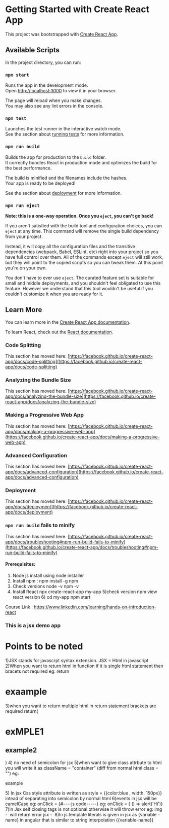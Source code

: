 # Getting Started with Create React App

This project was bootstrapped with [Create React App](https://github.com/facebook/create-react-app).

## Available Scripts

In the project directory, you can run:

### `npm start`

Runs the app in the development mode.\
Open [http://localhost:3000](http://localhost:3000) to view it in your browser.

The page will reload when you make changes.\
You may also see any lint errors in the console.

### `npm test`

Launches the test runner in the interactive watch mode.\
See the section about [running tests](https://facebook.github.io/create-react-app/docs/running-tests) for more information.

### `npm run build`

Builds the app for production to the `build` folder.\
It correctly bundles React in production mode and optimizes the build for the best performance.

The build is minified and the filenames include the hashes.\
Your app is ready to be deployed!

See the section about [deployment](https://facebook.github.io/create-react-app/docs/deployment) for more information.

### `npm run eject`

**Note: this is a one-way operation. Once you `eject`, you can't go back!**

If you aren't satisfied with the build tool and configuration choices, you can `eject` at any time. This command will remove the single build dependency from your project.

Instead, it will copy all the configuration files and the transitive dependencies (webpack, Babel, ESLint, etc) right into your project so you have full control over them. All of the commands except `eject` will still work, but they will point to the copied scripts so you can tweak them. At this point you're on your own.

You don't have to ever use `eject`. The curated feature set is suitable for small and middle deployments, and you shouldn't feel obligated to use this feature. However we understand that this tool wouldn't be useful if you couldn't customize it when you are ready for it.

## Learn More

You can learn more in the [Create React App documentation](https://facebook.github.io/create-react-app/docs/getting-started).

To learn React, check out the [React documentation](https://reactjs.org/).

### Code Splitting

This section has moved here: [https://facebook.github.io/create-react-app/docs/code-splitting](https://facebook.github.io/create-react-app/docs/code-splitting)

### Analyzing the Bundle Size

This section has moved here: [https://facebook.github.io/create-react-app/docs/analyzing-the-bundle-size](https://facebook.github.io/create-react-app/docs/analyzing-the-bundle-size)

### Making a Progressive Web App

This section has moved here: [https://facebook.github.io/create-react-app/docs/making-a-progressive-web-app](https://facebook.github.io/create-react-app/docs/making-a-progressive-web-app)

### Advanced Configuration

This section has moved here: [https://facebook.github.io/create-react-app/docs/advanced-configuration](https://facebook.github.io/create-react-app/docs/advanced-configuration)

### Deployment

This section has moved here: [https://facebook.github.io/create-react-app/docs/deployment](https://facebook.github.io/create-react-app/docs/deployment)

### `npm run build` fails to minify

This section has moved here: [https://facebook.github.io/create-react-app/docs/troubleshooting#npm-run-build-fails-to-minify](https://facebook.github.io/create-react-app/docs/troubleshooting#npm-run-build-fails-to-minify)


#### Prerequisites:
1)	Node js install using node installer
2)	Install npm : npm install -g npm
3)	Check versions
           node -v
           npm -v
4)	Install React
npx create-react-app my-app
       5)check version
              npm view react version
        6) cd my-app
npm start

Course Link : https://www.linkedin.com/learning/hands-on-introduction-react


### This is a jsx demo app ###

# Points to be noted

1)JSX stands for javascrpt syntax extension. JSX = Html in javascript
2)When you want to return html in function if it is single html statement then bracets not required
eg: return <h1> exaample </h1>
3)when you want to return multiple html in return statement brackets are required
return(
    <h1> exMPLE1 </h1>
    <h2> example2 </h2>
)
4) no need of semicolon for jsx
5)when want to give class attrbute to html you will write it as className = "container" (diff from normal html class = "")
eg: <p className = "container">example </p>
5) In jsx Css style attribute is written as style = {{color:blue , width: 150px}} intead of separating into semicolon by normal html
6)events in jsx will be camelCase eg: onClick = {#----js code-----}
eg: onClick = { () => alert('Hi')}
7)in Jsx self closing tags is not optional otherwise it will throw error 
eg: img - <img src = "" > will return error
jsx - <img src = "" />
8)In js template literals is given in jsx as
{variable -name}
in angular that is similar to string interpolation {{variable-name}}
